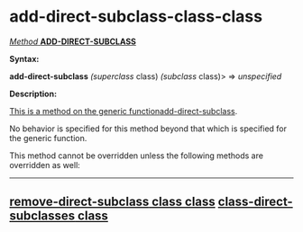 add-direct-subclass-class-class
===============================

[*Method* **ADD-DIRECT-SUBCLASS**]()

**Syntax:**

**add-direct-subclass** *(superclass* class) *(subclass* class)> => *unspecified*

**Description:**

[This is a method on the generic function]()[add-direct-subclass](add-direct-subclass.md).

No behavior is specified for this method beyond that which is specified for the generic function.

This method cannot be overridden unless the following methods are overridden as well:

  ---------------------------------------------------------------------------------
  [**remove-direct-subclass** class class](remove-direct-subclass-class-class.md)
  [**class-direct-subclasses** class](class-direct-subclasses-class.md)
  ---------------------------------------------------------------------------------


